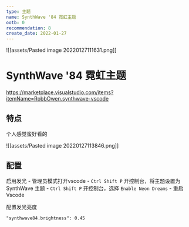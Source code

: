 ```yaml
---
type: 主题
name: SynthWave '84 霓虹主题
ootb: 0
recommendation: 8
create_date: 2022-01-27
---
```


![[assets/Pasted image 20220127111631.png]]

# SynthWave '84 霓虹主题

https://marketplace.visualstudio.com/items?itemName=RobbOwen.synthwave-vscode

## 特点

个人感觉蛮好看的

![[assets/Pasted image 20220127113846.png]]


## 配置

启用发光
	- 管理员模式打开vscode
	- `Ctrl Shift P` 开控制台，将主题设置为 SynthWave 主题 
	- `Ctrl Shift P` 开控制台，选择 `Enable Neon Dreams`
	- 重启Vscode

配置发光亮度
```
"synthwave84.brightness": 0.45
```